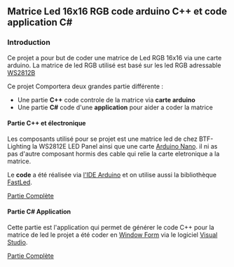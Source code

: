 ## Matrice Led 16x16 RGB code arduino C++ et code application C#

### Introduction

Ce projet a pour but de coder une matrice de Led RGB 16x16 via une carte arduino. 
La matrice de led RGB utilisé est basé sur les led RGB adressable [WS2812B](https://pdf1.alldatasheet.com/datasheet-pdf/view/1179113/WORLDSEMI/WS2812B.html)

Ce projet Comportera deux grandes partie différente :

* Une partie **C++** code controle de la matrice via __carte arduino__
* Une partie **C#** code d'une __application__ pour aider a coder la matrice

#### Partie C++ et électronique

Les composants utilisé pour se projet est une matrice led
de chez BTF-Lighting la WS2812E LED Panel ainsi que une carte
[Arduino Nano](https://docs.arduino.cc/static/11f0c2880b9a2f2add7890e0de0ff192/A000005-full-pinout.pdf).
il ni as pas d'autre composant hormis des cable qui relie la carte 
eletronique a la matrice.

Le **code** a été réalisée via [l'IDE Arduino](https://www.arduino.cc/en/software)
et on utilise aussi la bibliothèque [FastLed](https://fastled.io/).

[Partie Complète](https://github.com/R5ELS/Arduino_application_Matrice_led_16x16/blob/main/C++%20matrice%20physique/Description_C++.md)

#### Partie C# Application

Cette partie est l'application qui permet de générer le code C++ pour la matrice de led
le projet a été coder en [Window Form](https://learn.microsoft.com/fr-fr/dotnet/desktop/winforms/overview/?view=netdesktop-7.0) via le logiciel [Visual Studio](https://visualstudio.microsoft.com/fr/).

[Partie Complète]()
